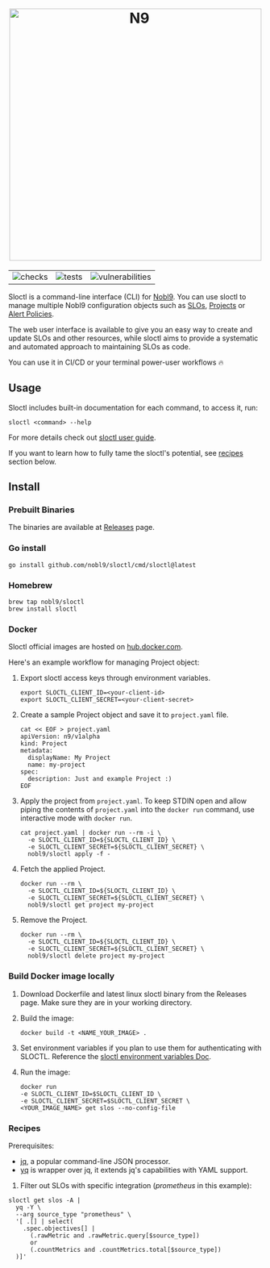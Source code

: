 <!-- markdownlint-disable line-length html -->
<h1 align="center">
   <picture>
      <source media="(prefers-color-scheme: dark)" srcset="https://github.com/nobl9/sloctl/assets/48822818/cef721c7-1394-4120-80d1-a5e6eb7c7b7e">
      <source media="(prefers-color-scheme: light)" srcset="https://github.com/nobl9/sloctl/assets/48822818/e137ac37-a299-4a24-951d-197642d31b1a">
      <img alt="N9" src="https://github.com/nobl9/sloctl/assets/48822818/e137ac37-a299-4a24-951d-197642d31b1a" width="500" />
   </picture>
</h1>

<div align="center">
  <table>
    <tr>
      <td>
        <img alt="checks" src="https://github.com/nobl9/sloctl/actions/workflows/checks.yml/badge.svg?event=push">
      </td>
      <td>
        <img alt="tests" src="https://github.com/nobl9/sloctl/actions/workflows/unit-tests.yml/badge.svg?event=push">
      </td>
      <td>
        <img alt="vulnerabilities" src="https://github.com/nobl9/sloctl/actions/workflows/vulns.yml/badge.svg?event=push">
      </td>
    </tr>
  </table>
</div>
<!-- markdownlint-enable line-length html -->

Sloctl is a command-line interface (CLI) for [Nobl9](https://www.nobl9.com/).
You can use sloctl to manage multiple Nobl9 configuration objects
such as [SLOs](https://docs.nobl9.com/getting-started/nobl9-resources/slo),
[Projects](https://docs.nobl9.com/getting-started/nobl9-resources/projects)
or [Alert Policies](https://docs.nobl9.com/getting-started/nobl9-resources/alert-policies).

The web user interface is available to give you an easy way to create
and update SLOs and other resources, while sloctl aims to provide a
systematic and automated approach to maintaining SLOs as code.

You can use it in CI/CD or your terminal power-user workflows :fire:

## Usage

Sloctl includes built-in documentation for each command, to access it, run:

```shell
sloctl <command> --help
```

For more details check out
[sloctl user guide](https://docs.nobl9.com/sloctl-user-guide).

If you want to learn how to fully tame the sloctl's potential, see
[recipes](#recipes) section below.

## Install

### Prebuilt Binaries

The binaries are available at
[Releases](https://github.com/nobl9/sloctl/releases/latest) page.

### Go install

```shell
go install github.com/nobl9/sloctl/cmd/sloctl@latest
```

### Homebrew

```shell
brew tap nobl9/sloctl
brew install sloctl
```

### Docker

Sloctl official images are hosted on [hub.docker.com](https://hub.docker.com/r/nobl9/sloctl).

Here's an example workflow for managing Project object:

1. Export sloctl access keys through environment variables.

   ```shell
   export SLOCTL_CLIENT_ID=<your-client-id>
   export SLOCTL_CLIENT_SECRET=<your-client-secret>
   ```

2. Create a sample Project object and save it to `project.yaml` file.

   ```shell
   cat << EOF > project.yaml
   apiVersion: n9/v1alpha
   kind: Project
   metadata:
     displayName: My Project
     name: my-project
   spec:
     description: Just and example Project :)
   EOF
   ```

3. Apply the project from `project.yaml`.
   To keep STDIN open and allow piping the contents of `project.yaml` into
   the `docker run` command, use interactive mode with `docker run`.

   ```shell
   cat project.yaml | docker run --rm -i \
     -e SLOCTL_CLIENT_ID=${SLOCTL_CLIENT_ID} \
     -e SLOCTL_CLIENT_SECRET=${SLOCTL_CLIENT_SECRET} \
     nobl9/sloctl apply -f -
   ```

4. Fetch the applied Project.

   ```shell
   docker run --rm \
     -e SLOCTL_CLIENT_ID=${SLOCTL_CLIENT_ID} \
     -e SLOCTL_CLIENT_SECRET=${SLOCTL_CLIENT_SECRET} \
     nobl9/sloctl get project my-project
   ```

5. Remove the Project.

   ```shell
   docker run --rm \
     -e SLOCTL_CLIENT_ID=${SLOCTL_CLIENT_ID} \
     -e SLOCTL_CLIENT_SECRET=${SLOCTL_CLIENT_SECRET} \
     nobl9/sloctl delete project my-project
   ```

### Build Docker image locally

1. Download Dockerfile and latest linux sloctl binary from the Releases page.
   Make sure they are in your working directory.
2. Build the image:

   ```shell
   docker build -t <NAME_YOUR_IMAGE> .
   ```

3. Set environment variables if you plan to use them for authenticating with SLOCTL.
   Reference the [sloctl environment variables Doc](https://docs.nobl9.com/sloctl-user-guide/#configure-sloctl-with-environmental-variables).
4. Run the image:

   ```shell
   docker run
   -e SLOCTL_CLIENT_ID=$SLOCTL_CLIENT_ID \
   -e SLOCTL_CLIENT_SECRET=$SLOCTL_CLIENT_SECRET \
   <YOUR_IMAGE_NAME> get slos --no-config-file
   ```

### Recipes

Prerequisites:

- [jq](https://github.com/jqlang/jq), a popular command-line JSON processor.
- [yq](https://github.com/kislyuk/yq) is wrapper over jq,
  it extends jq's capabilities with YAML support.

1. Filter out SLOs with specific integration (_prometheus_ in this example):

```shell
sloctl get slos -A |
  yq -Y \
  --arg source_type "prometheus" \
  '[ .[] | select(
    .spec.objectives[] |
      (.rawMetric and .rawMetric.query[$source_type])
      or
      (.countMetrics and .countMetrics.total[$source_type])
  )]'
```
